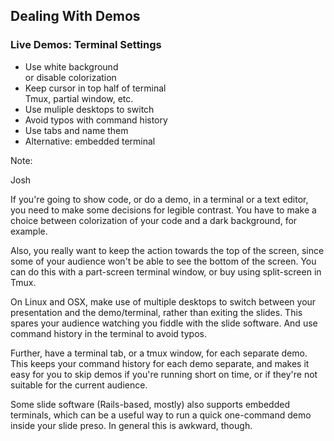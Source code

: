 ## Dealing With Demos

### Live Demos: Terminal Settings

* Use white background
  <br />or disable colorization
* Keep cursor in top half of terminal
  <br />Tmux, partial window, etc.
* Use muliple desktops to switch
* Avoid typos with command history
* Use tabs and name them
* Alternative: embedded terminal

Note:

Josh

If you're going to show code, or do a demo, in a terminal or
a text editor, you need to make some decisions for legible
contrast.  You have to make a choice between colorization of
your code and a dark background, for example.

Also, you really want to keep the action towards the top of
the screen, since some of your audience won't be able to see
the bottom of the screen.  You can do this with a part-screen
terminal window, or buy using split-screen in Tmux.

On Linux and OSX, make use of multiple desktops to switch
between your presentation and the demo/terminal, rather than
exiting the slides.  This spares your audience watching you
fiddle with the slide software.  And use command history
in the terminal to avoid typos.

Further, have a terminal tab, or a tmux window, for each
separate demo.  This keeps your command history for each
demo separate, and makes it easy for you to skip demos
if you're running short on time, or if they're not suitable
for the current audience.

Some slide software (Rails-based, mostly) also supports embedded terminals, which
can be a useful way to run a quick one-command demo inside
your slide preso.  In general this is awkward, though.

